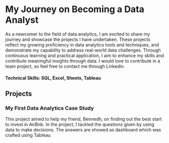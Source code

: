 # My Journey on Becoming a Data Analyst

As a newcomer to the field of data analytics, I am excited to share my journey and showcase the projects I have undertaken. These projects reflect my growing proficiency in data analytics tools and techniques, and demonstrate my capability to address real-world data challenges. Through continuous learning and practical application, I aim to enhance my skills and contribute meaningful insights through data. I would love to contribute in a team project, so feel free to contact me through Linkedin.

#### Technical Skills: SQL, Excel, Sheets, Tableau

## Projects
### My First Data Analytics Case Study

This project aimed to help my friend, Bennedh, on finding out the best start to invest in AirBnb. In the project, I tackled the questions given by using data to make decisions. The answers are showed as dashboard which was crafted using Tableau.

